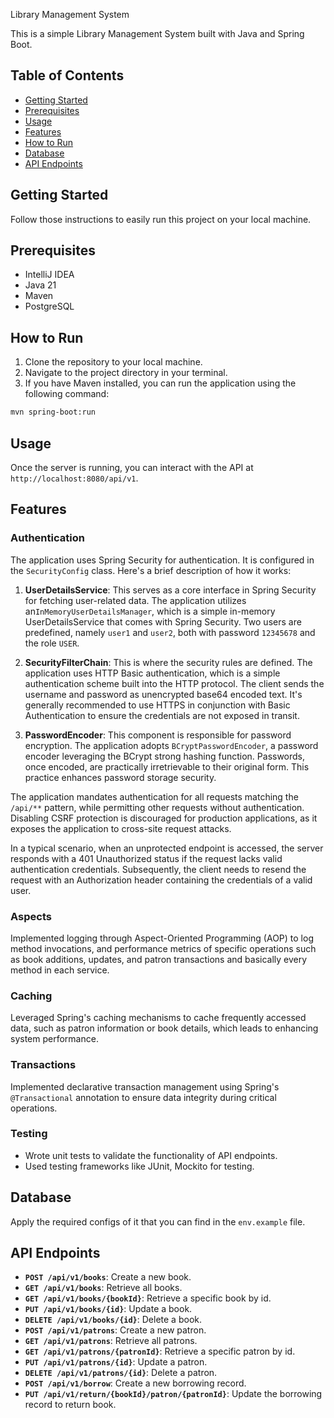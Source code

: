 Library Management System

This is a simple Library Management System built with Java and Spring Boot.

## Table of Contents

- [Getting Started](#getting-started)
- [Prerequisites](#prerequisites)
- [Usage](#usage)
- [Features](#features)
- [How to Run](#how-to-run)
- [Database](#database)
- [API Endpoints](#api-endpoints)

## Getting Started

Follow those instructions to easily run this project on your local machine.

## Prerequisites

- IntelliJ IDEA
- Java 21
- Maven
- PostgreSQL

## How to Run

1. Clone the repository to your local machine.
2. Navigate to the project directory in your terminal.
3. If you have Maven installed, you can run the application using the following command:

```bash
mvn spring-boot:run
```

## Usage

Once the server is running, you can interact with the API at `http://localhost:8080/api/v1`.

## Features

### Authentication

The application uses Spring Security for authentication. It is configured in the `SecurityConfig` class. Here's a brief
description of how it works:

1. **UserDetailsService**: This serves as a core interface in Spring Security for fetching user-related data. The
   application utilizes an`InMemoryUserDetailsManager`, which is a simple in-memory UserDetailsService that comes with
   Spring Security. Two users are predefined, namely `user1` and `user2`, both with password `12345678` and the
   role `USER`.

2. **SecurityFilterChain**: This is where the security rules are defined. The application uses HTTP Basic
   authentication, which is a simple authentication scheme built into the HTTP protocol. The client sends the username
   and password as unencrypted base64 encoded text. It's generally recommended to use HTTPS in conjunction with Basic
   Authentication to ensure the credentials are not exposed in transit.

3. **PasswordEncoder**: This component is responsible for password encryption. The application
   adopts `BCryptPasswordEncoder`, a password encoder leveraging the BCrypt strong hashing function. Passwords, once
   encoded, are practically irretrievable to their original form. This practice enhances password storage security.

The application mandates authentication for all requests matching the `/api/**` pattern, while permitting other requests
without authentication. Disabling CSRF protection is discouraged for production applications, as it exposes the
application to cross-site request attacks.

In a typical scenario, when an unprotected endpoint is accessed, the server responds with a 401 Unauthorized status if
the request lacks valid authentication credentials. Subsequently, the client needs to resend the request with an
Authorization header containing the credentials of a valid user.

### Aspects

Implemented logging through Aspect-Oriented Programming (AOP) to log method invocations, and performance metrics of
specific operations such as book additions, updates, and patron transactions and basically every method in each service.

### Caching

Leveraged Spring's caching mechanisms to cache frequently accessed data, such as patron information or book details,
which leads to enhancing system performance.

### Transactions

Implemented declarative transaction management using Spring's `@Transactional` annotation to ensure data integrity
during critical operations.

### Testing

- Wrote unit tests to validate the functionality of API endpoints.
- Used testing frameworks like JUnit, Mockito for testing.

## Database

Apply the required configs of it that you can find in the `env.example` file.

## API Endpoints

- **`POST /api/v1/books`**: Create a new book.
- **`GET /api/v1/books`**: Retrieve all books.
- **`GET /api/v1/books/{bookId}`**: Retrieve a specific book by id.
- **`PUT /api/v1/books/{id}`**: Update a book.
- **`DELETE /api/v1/books/{id}`**: Delete a book.
- **`POST /api/v1/patrons`**: Create a new patron.
- **`GET /api/v1/patrons`**: Retrieve all patrons.
- **`GET /api/v1/patrons/{patronId}`**: Retrieve a specific patron by id.
- **`PUT /api/v1/patrons/{id}`**: Update a patron.
- **`DELETE /api/v1/patrons/{id}`**: Delete a patron.
- **`POST /api/v1/borrow`**: Create a new borrowing record.
- **`PUT /api/v1/return/{bookId}/patron/{patronId}`**: Update the borrowing record to return book.

